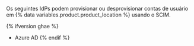 Os seguintes IdPs podem provisionar ou desprovisionar contas de usuário em {% data variables.product.product_location %} usando o SCIM.

{% ifversion ghae %}
- Azure AD
{% endif %}
